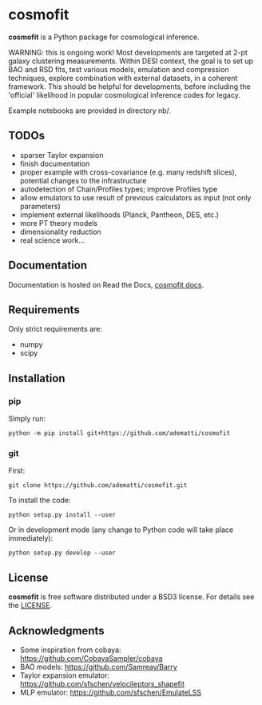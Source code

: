 # cosmofit

**cosmofit** is a Python package for cosmological inference.

WARNING: this is ongoing work! Most developments are targeted at 2-pt galaxy clustering measurements.
Within DESI context, the goal is to set up BAO and RSD fits, test various models, emulation and compression techniques,
explore combination with external datasets, in a coherent framework.
This should be helpful for developments, before including the 'official' likelihood in popular cosmological inference codes for legacy.

Example notebooks are provided in directory nb/.

## TODOs

- sparser Taylor expansion
- finish documentation
- proper example with cross-covariance (e.g. many redshift slices), potential changes to the infrastructure
- autodetection of Chain/Profiles types; improve Profiles type
- allow emulators to use result of previous calculators as input (not only parameters)
- implement external likelihoods (Planck, Pantheon, DES, etc.)
- more PT theory models
- dimensionality reduction
- real science work...

## Documentation

Documentation is hosted on Read the Docs, [cosmofit docs](https://cosmofit.readthedocs.io/).

## Requirements

Only strict requirements are:

  - numpy
  - scipy

## Installation

### pip

Simply run:
```
python -m pip install git+https://github.com/adematti/cosmofit
```

### git

First:
```
git clone https://github.com/adematti/cosmofit.git
```
To install the code:
```
python setup.py install --user
```
Or in development mode (any change to Python code will take place immediately):
```
python setup.py develop --user
```

## License

**cosmofit** is free software distributed under a BSD3 license. For details see the [LICENSE](https://github.com/adematti/cosmofit/blob/main/LICENSE).

## Acknowledgments

- Some inspiration from cobaya: https://github.com/CobayaSampler/cobaya
- BAO models: https://github.com/Samreay/Barry
- Taylor expansion emulator: https://github.com/sfschen/velocileptors_shapefit
- MLP emulator: https://github.com/sfschen/EmulateLSS
